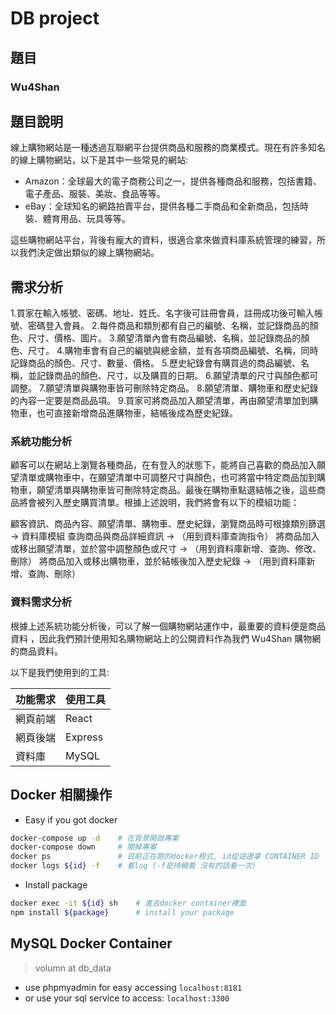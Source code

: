 # DB project

## **題目**
### Wu4Shan

## **題目說明**
線上購物網站是一種透過互聯網平台提供商品和服務的商業模式。現在有許多知名的線上購物網站，以下是其中一些常見的網站:

- Amazon：全球最大的電子商務公司之一，提供各種商品和服務，包括書籍、電子產品、服裝、美妝、食品等等。
- eBay：全球知名的網路拍賣平台，提供各種二手商品和全新商品，包括時裝、體育用品、玩具等等。

這些購物網站平台，背後有龐大的資料，很適合拿來做資料庫系統管理的練習，所以我們決定做出類似的線上購物網站。

## **需求分析**
1.買家在輸入帳號、密碼、地址、姓氏、名字後可註冊會員，註冊成功後可輸入帳號、密碼登入會員。
2.每件商品和類別都有自己的編號、名稱，並記錄商品的顏色、尺寸、價格、圖片。
3.願望清單內會有商品編號、名稱，並記錄商品的顏色、尺寸。
4.購物車會有自己的編號與總金額，並有各項商品編號、名稱，同時記錄商品的顏色、尺寸、數量、價格。
5.歷史紀錄會有購買過的商品編號、名稱，並記錄商品的顏色、尺寸，以及購買的日期。
6.願望清單的尺寸與顏色都可調整。
7.願望清單與購物車皆可刪除特定商品。
8.願望清單、購物車和歷史紀錄的內容一定要是商品品項。
9.買家可將商品加入願望清單，再由願望清單加到購物車，也可直接新增商品進購物車，結帳後成為歷史紀錄。

### **系統功能分析**
顧客可以在網站上瀏覽各種商品，在有登入的狀態下，能將自己喜歡的商品加入願望清單或購物車中，在願望清單中可調整尺寸與顏色，也可將當中特定商品加到購物車，願望清單與購物車皆可刪除特定商品。最後在購物車點選結帳之後，這些商品將會被列入歷史購買清單。根據上述說明，我們將會有以下的模組功能：
 
顧客資訊、商品內容、願望清單、購物車、歷史紀錄，瀏覽商品時可根據類別篩選
→ 資料庫模組
查詢商品與商品詳細資訊
→ （用到資料庫查詢指令）
將商品加入或移出願望清單，並於當中調整顏色或尺寸 
→ （用到資料庫新增、查詢、修改、刪除）
將商品加入或移出購物車，並於結帳後加入歷史紀錄
→ （用到資料庫新增、查詢、刪除）

### **資料需求分析**
根據上述系統功能分析後，可以了解一個購物網站運作中，最重要的資料便是商品資料 ，因此我們預計使用知名購物網站上的公開資料作為我們 Wu4Shan 購物網的商品資料。

以下是我們使用到的工具:

|功能需求|使用工具|
|----|----|
|網頁前端|React|
|網頁後端|Express|
|資料庫|MySQL|

## **Docker 相關操作**

- Easy if you got docker

```sh
docker-compose up -d    # 在背景開啟專案
docker-compose down     # 關掉專案
docker ps               # 目前正在跑的docker程式, id從這邊拿 CONTAINER ID
docker logs ${id} -f    # 看log (-f是持續看 沒有的話看一次)
```

- Install package
```sh
docker exec -it ${id} sh    # 進去docker container裡面
npm install ${package}      # install your package
```

## **MySQL Docker Container**
> volumn at db_data
- use phpmyadmin for easy accessing `localhost:8181`
- or use your sql service to access: `localhost:3300`
